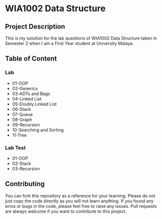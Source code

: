 # WIA1002 Data Structure

## Project Description

This is my solution for the lab questions of WIA1002 Data Structure taken in Semester 2 when I am a First Year student at University Malaya.

## Table of Content

### Lab
- 01-OOP
- 02-Generics
- 03-ADTs and Bags
- 04-Linked List
- 05-Doubly Linked List
- 06-Stack
- 07-Queue
- 08-Graph
- 09-Recursion
- 10-Searching and Sorting
- 11-Tree

### Lab Test
- 01-OOP
- 02-Stack
- 03-Recursion

## Contributing
You can fork this repository as a reference for your learning. Please do not just copy the code directly as you will not learn anything. If you found any erros or bugs in the code, please feel free to raise any issues. Pull requests are always welcome if you want to contribute to this project.

